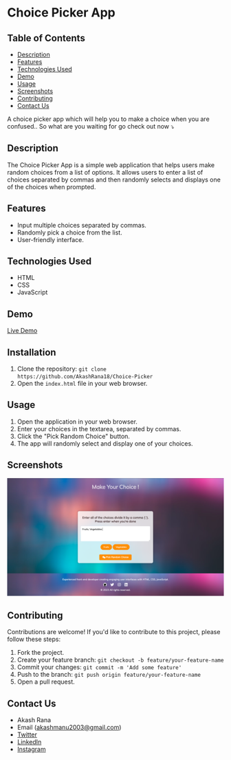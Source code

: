# Choice Picker App

## Table of Contents
- [Description](#description)
- [Features](#features)
- [Technologies Used](#technologies-used)
- [Demo](#demo)
- [Usage](#usage)
- [Screenshots](#screenshots)
- [Contributing](#contributing)
- [Contact Us](#contact-us)


A choice picker app which will help you to make a choice when you are confused.. So what are you waiting for go check out now ⤵️


## Description

The Choice Picker App is a simple web application that helps users make random choices from a list of options. It allows users to enter a list of choices separated by commas and then randomly selects and displays one of the choices when prompted.

## Features

- Input multiple choices separated by commas.
- Randomly pick a choice from the list.
- User-friendly interface.

## Technologies Used

- HTML
- CSS
- JavaScript

## Demo

[Live Demo](https://akashrana18.github.io/Choice-Picker)

## Installation

1. Clone the repository: `git clone https://github.com/AkashRana18/Choice-Picker`
2. Open the `index.html` file in your web browser.

## Usage

1. Open the application in your web browser.
2. Enter your choices in the textarea, separated by commas.
3. Click the "Pick Random Choice" button.
4. The app will randomly select and display one of your choices.

## Screenshots

![Screenshot 1](choice.png)


## Contributing

Contributions are welcome! If you'd like to contribute to this project, please follow these steps:

1. Fork the project.
2. Create your feature branch: `git checkout -b feature/your-feature-name`
3. Commit your changes: `git commit -m 'Add some feature'`
4. Push to the branch: `git push origin feature/your-feature-name`
5. Open a pull request.


## Contact Us

- Akash Rana
- Email (akashmanu2003@gmail.com)
- [Twitter](https://twitter.com/Akash08_18)
- [LinkedIn](https://www.linkedin.com/in/akashrana18)
- [Instagram](https://www.instagram.com/codewithakash/)


